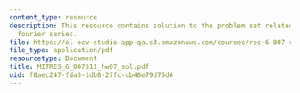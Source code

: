 ```yaml
---
content_type: resource
description: This resource contains solution to the problem set related to continuous-time
  fourier series.
file: https://ol-ocw-studio-app-qa.s3.amazonaws.com/courses/res-6-007-signals-and-systems-spring-2011/f8aec247fda51db827fccb48e79d75d6_MITRES_6_007S11_hw07_sol.pdf
file_type: application/pdf
resourcetype: Document
title: MITRES_6_007S11_hw07_sol.pdf
uid: f8aec247-fda5-1db8-27fc-cb48e79d75d6
---
```

